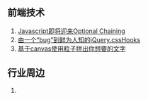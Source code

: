 ## 前端技术
1. [Javascript即将迎来Optional Chaining](https://mp.weixin.qq.com/s/b4KV7kvta0l5gewsGBEYKA)
2. [由一个“bug”到鲜为人知的jQuery.cssHooks](https://segmentfault.com/a/1190000013274020)
3. [基于canvas使用粒子拼出你想要的文字](https://github.com/Aaaaaaaty/Blog/issues/34)

## 行业周边
1. 
